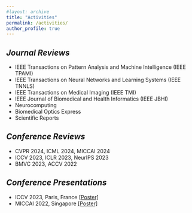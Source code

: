 ```yaml
---
#layout: archive
title: "Activities"
permalink: /activities/
author_profile: true
---
```


## *Journal Reviews*
  * IEEE Transactions on Pattern Analysis and Machine Intelligence (IEEE TPAMI)
  * IEEE Transactions on Neural Networks and Learning Systems (IEEE TNNLS)
  * IEEE Transactions on Medical Imaging (IEEE TMI)
  * IEEE Journal of Biomedical and Health Informatics (IEEE JBHI)
  * Neurocomputing
  * Biomedical Optics Express
  * Scientific Reports

## *Conference Reviews*
  * CVPR 2024, ICML 2024, MICCAI 2024 
  * ICCV 2023, ICLR 2023, NeurIPS 2023
  * BMVC 2023, ACCV 2022


## *Conference Presentations*
  * ICCV 2023, Paris, France <a href="./../files/ICCV2023.pdf" target="_blank">[Poster]</a> 
  * MICCAI 2022, Singapore <a href="./../files/MICCAI2022.pdf" target="_blank">[Poster]</a>
